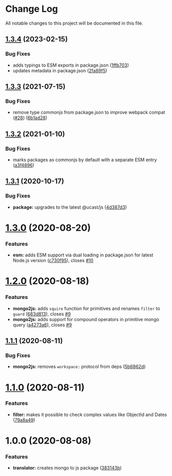 # Change Log

All notable changes to this project will be documented in this file.

## [1.3.4](https://github.com/stalniy/ucast/compare/@ucast/mongo2js@1.3.3...@ucast/mongo2js@1.3.4) (2023-02-15)


### Bug Fixes

* adds typings to ESM exports in package.json ([1ffb703](https://github.com/stalniy/ucast/commit/1ffb7033a6d70ee4eb5f9d3178bcb4df37da835e))
* updates metadata in package.json ([2fa89f5](https://github.com/stalniy/ucast/commit/2fa89f573eeb033c657b7c54b4640a856859f766))

## [1.3.3](https://github.com/stalniy/ucast/compare/@ucast/mongo2js@1.3.2...@ucast/mongo2js@1.3.3) (2021-07-15)


### Bug Fixes

* remove type commonjs from package.json to improve webpack compat ([#28](https://github.com/stalniy/ucast/issues/28)) ([6b1ad28](https://github.com/stalniy/ucast/commit/6b1ad289d7b4f9945f08f29efd952069efd6c8c9))

## [1.3.2](https://github.com/stalniy/ucast/compare/@ucast/mongo2js@1.3.1...@ucast/mongo2js@1.3.2) (2021-01-10)


### Bug Fixes

* marks packages as commonjs by default with a separate ESM entry ([a3f4896](https://github.com/stalniy/ucast/commit/a3f48961a93b5951cb92d9954297cd12754d3ff1))

## [1.3.1](https://github.com/stalniy/ucast/compare/@ucast/mongo2js@1.3.0...@ucast/mongo2js@1.3.1) (2020-10-17)


### Bug Fixes

* **package:** upgrades to the latest @ucast/js ([4d387d3](https://github.com/stalniy/ucast/commit/4d387d3c22e9f4682f32c246111f69c2f92f3964))

# [1.3.0](https://github.com/stalniy/ucast/compare/@ucast/mongo2js@1.2.0...@ucast/mongo2js@1.3.0) (2020-08-20)


### Features

* **esm:** adds ESM support via dual loading in package.json for latest Node.js version ([c730f95](https://github.com/stalniy/ucast/commit/c730f9598a4c62589c612403c0ac59ba4aa1600e)), closes [#10](https://github.com/stalniy/ucast/issues/10)

# [1.2.0](https://github.com/stalniy/ucast/compare/@ucast/mongo2js@1.1.1...@ucast/mongo2js@1.2.0) (2020-08-18)


### Features

* **mongo2js:** adds `squire` function for primitives and renames `filter` to `guard` ([683d813](https://github.com/stalniy/ucast/commit/683d81367e60282d0828f5b3e2fe1603c27f8f4e)), closes [#9](https://github.com/stalniy/ucast/issues/9)
* **mongo2js:** adds support for compound operators in primitive mongo query ([a4273a6](https://github.com/stalniy/ucast/commit/a4273a63a9442a130225681cfca75326c9799f42)), closes [#9](https://github.com/stalniy/ucast/issues/9)

## [1.1.1](https://github.com/stalniy/ucast/compare/@ucast/mongo2js@1.1.0...@ucast/mongo2js@1.1.1) (2020-08-11)


### Bug Fixes

* **mongo2js:** removes `workspace:` protocol from deps ([5b6862d](https://github.com/stalniy/ucast/commit/5b6862d2c15573baf9578761372f0d19614922de))

# [1.1.0](https://github.com/stalniy/ucast/compare/@ucast/mongo2js@1.0.0...@ucast/mongo2js@1.1.0) (2020-08-11)


### Features

* **filter:** makes it possible to check complex values like ObjectId and Dates ([79a8a49](https://github.com/stalniy/ucast/commit/79a8a498387e0eba9adb1ebb147e7f25c39e9498))

# 1.0.0 (2020-08-08)


### Features

* **translator:** creates mongo to js package ([383143b](https://github.com/stalniy/ucast/commit/383143bc6e96e7c8af07f874bf3f3ad464c34db1))
